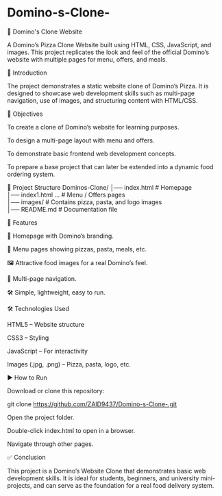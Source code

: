   # Domino-s-Clone-
  
🍕 Domino's Clone Website

A Domino’s Pizza Clone Website built using HTML, CSS, JavaScript, and images.
This project replicates the look and feel of the official Domino’s website with multiple pages for menu, offers, and meals.

📖 Introduction

The project demonstrates a static website clone of Domino’s Pizza. It is designed to showcase web development skills such as multi-page navigation, use of images, and structuring content with HTML/CSS.

🎯 Objectives

To create a clone of Domino’s website for learning purposes.

To design a multi-page layout with menu and offers.

To demonstrate basic frontend web development concepts.

To prepare a base project that can later be extended into a dynamic food ordering system.

📂 Project Structure
Dominos-Clone/
│── index.html          # Homepage  
│── index1.html ...     # Menu / Offers pages  
│── images/             # Contains pizza, pasta, and logo images  
│── README.md           # Documentation file  

🚀 Features

🍕 Homepage with Domino’s branding.

📜 Menu pages showing pizzas, pasta, meals, etc.

🖼️ Attractive food images for a real Domino’s feel.

🔗 Multi-page navigation.

🛠️ Simple, lightweight, easy to run.

🛠️ Technologies Used

HTML5 – Website structure

CSS3 – Styling

JavaScript – For interactivity 

Images (.jpg, .png) – Pizza, pasta, logo, etc.

▶️ How to Run

Download or clone this repository:

git clone https://github.com/ZAID9437/Domino-s-Clone-.git


Open the project folder.

Double-click index.html to open in a browser.

Navigate through other pages.


✅ Conclusion

This project is a Domino’s Website Clone that demonstrates basic web development skills.
It is ideal for students, beginners, and university mini-projects, and can serve as the foundation for a real food delivery system.
